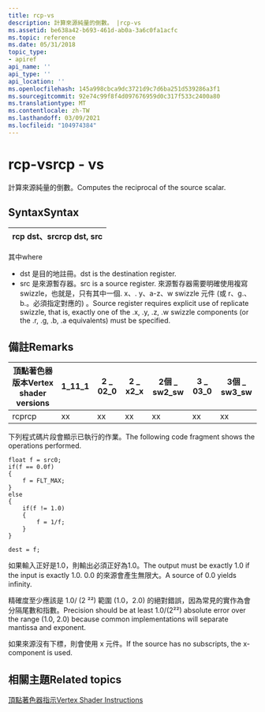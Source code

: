 ```yaml
---
title: rcp-vs
description: 計算來源純量的倒數。 |rcp-vs
ms.assetid: be638a42-b693-461d-ab0a-3a6c0fa1acfc
ms.topic: reference
ms.date: 05/31/2018
topic_type:
- apiref
api_name: ''
api_type: ''
api_location: ''
ms.openlocfilehash: 145a998cbca9dc3721d9c7d6ba251d539286a3f1
ms.sourcegitcommit: 92e74c99f8f4d097676959d0c317f533c2400a80
ms.translationtype: MT
ms.contentlocale: zh-TW
ms.lasthandoff: 03/09/2021
ms.locfileid: "104974384"
---
```

# <a name="rcp---vs"></a><span data-ttu-id="1f6a3-104">rcp-vs</span><span class="sxs-lookup"><span data-stu-id="1f6a3-104">rcp - vs</span></span>

<span data-ttu-id="1f6a3-105">計算來源純量的倒數。</span><span class="sxs-lookup"><span data-stu-id="1f6a3-105">Computes the reciprocal of the source scalar.</span></span>

## <a name="syntax"></a><span data-ttu-id="1f6a3-106">Syntax</span><span class="sxs-lookup"><span data-stu-id="1f6a3-106">Syntax</span></span>



| <span data-ttu-id="1f6a3-107">rcp dst、src</span><span class="sxs-lookup"><span data-stu-id="1f6a3-107">rcp dst, src</span></span> |
|--------------|



 

<span data-ttu-id="1f6a3-108">其中</span><span class="sxs-lookup"><span data-stu-id="1f6a3-108">where</span></span>

-   <span data-ttu-id="1f6a3-109">dst 是目的地註冊。</span><span class="sxs-lookup"><span data-stu-id="1f6a3-109">dst is the destination register.</span></span>
-   <span data-ttu-id="1f6a3-110">src 是來源暫存器。</span><span class="sxs-lookup"><span data-stu-id="1f6a3-110">src is a source register.</span></span> <span data-ttu-id="1f6a3-111">來源暫存器需要明確使用複寫 swizzle，也就是，只有其中一個. x、. y、a-z、w swizzle 元件 (或 r、g.、b.。必須指定對應的) 。</span><span class="sxs-lookup"><span data-stu-id="1f6a3-111">Source register requires explicit use of replicate swizzle, that is, exactly one of the .x, .y, .z, .w swizzle components (or the .r, .g, .b, .a equivalents) must be specified.</span></span>

## <a name="remarks"></a><span data-ttu-id="1f6a3-112">備註</span><span class="sxs-lookup"><span data-stu-id="1f6a3-112">Remarks</span></span>



| <span data-ttu-id="1f6a3-113">頂點著色器版本</span><span class="sxs-lookup"><span data-stu-id="1f6a3-113">Vertex shader versions</span></span> | <span data-ttu-id="1f6a3-114">1\_1</span><span class="sxs-lookup"><span data-stu-id="1f6a3-114">1\_1</span></span> | <span data-ttu-id="1f6a3-115">2 \_ 0</span><span class="sxs-lookup"><span data-stu-id="1f6a3-115">2\_0</span></span> | <span data-ttu-id="1f6a3-116">2 \_ x</span><span class="sxs-lookup"><span data-stu-id="1f6a3-116">2\_x</span></span> | <span data-ttu-id="1f6a3-117">2個 \_ sw</span><span class="sxs-lookup"><span data-stu-id="1f6a3-117">2\_sw</span></span> | <span data-ttu-id="1f6a3-118">3 \_ 0</span><span class="sxs-lookup"><span data-stu-id="1f6a3-118">3\_0</span></span> | <span data-ttu-id="1f6a3-119">3個 \_ sw</span><span class="sxs-lookup"><span data-stu-id="1f6a3-119">3\_sw</span></span> |
|------------------------|------|------|------|-------|------|-------|
| <span data-ttu-id="1f6a3-120">rcp</span><span class="sxs-lookup"><span data-stu-id="1f6a3-120">rcp</span></span>                    | <span data-ttu-id="1f6a3-121">x</span><span class="sxs-lookup"><span data-stu-id="1f6a3-121">x</span></span>    | <span data-ttu-id="1f6a3-122">x</span><span class="sxs-lookup"><span data-stu-id="1f6a3-122">x</span></span>    | <span data-ttu-id="1f6a3-123">x</span><span class="sxs-lookup"><span data-stu-id="1f6a3-123">x</span></span>    | <span data-ttu-id="1f6a3-124">x</span><span class="sxs-lookup"><span data-stu-id="1f6a3-124">x</span></span>     | <span data-ttu-id="1f6a3-125">x</span><span class="sxs-lookup"><span data-stu-id="1f6a3-125">x</span></span>    | <span data-ttu-id="1f6a3-126">x</span><span class="sxs-lookup"><span data-stu-id="1f6a3-126">x</span></span>     |



 

<span data-ttu-id="1f6a3-127">下列程式碼片段會顯示已執行的作業。</span><span class="sxs-lookup"><span data-stu-id="1f6a3-127">The following code fragment shows the operations performed.</span></span>


```
float f = src0;
if(f == 0.0f)
{
    f = FLT_MAX;
}
else 
{
    if(f != 1.0)
    {
        f = 1/f;
    }
}

dest = f;
```



<span data-ttu-id="1f6a3-128">如果輸入正好是1.0，則輸出必須正好為1.0。</span><span class="sxs-lookup"><span data-stu-id="1f6a3-128">The output must be exactly 1.0 if the input is exactly 1.0.</span></span> <span data-ttu-id="1f6a3-129">0.0 的來源會產生無限大。</span><span class="sxs-lookup"><span data-stu-id="1f6a3-129">A source of 0.0 yields infinity.</span></span>

<span data-ttu-id="1f6a3-130">精確度至少應該是 1.0/ (2 ²²) 範圍 (1.0，2.0) 的絕對錯誤，因為常見的實作為會分隔尾數和指數。</span><span class="sxs-lookup"><span data-stu-id="1f6a3-130">Precision should be at least 1.0/(2²²) absolute error over the range (1.0, 2.0) because common implementations will separate mantissa and exponent.</span></span>

<span data-ttu-id="1f6a3-131">如果來源沒有下標，則會使用 x 元件。</span><span class="sxs-lookup"><span data-stu-id="1f6a3-131">If the source has no subscripts, the x-component is used.</span></span>

## <a name="related-topics"></a><span data-ttu-id="1f6a3-132">相關主題</span><span class="sxs-lookup"><span data-stu-id="1f6a3-132">Related topics</span></span>

<dl> <dt>

[<span data-ttu-id="1f6a3-133">頂點著色器指示</span><span class="sxs-lookup"><span data-stu-id="1f6a3-133">Vertex Shader Instructions</span></span>](dx9-graphics-reference-asm-vs-instructions.md)
</dt> </dl>

 

 




